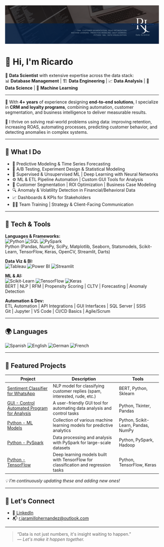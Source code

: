 ![Header](./images/Banner2.png)

# 👋 Hi, I'm Ricardo

🎯 **Data Scientist** with extensive expertise across the data stack:  
📊 **Database Management** | 🏗️ **Data Engineering** | 📈 **Data Analysis** | 🤖 **Data Science** | 🧠 **Machine Learning**

---

💼 With **4+ years** of experience designing **end-to-end solutions**, I specialize in **CRM and loyalty programs**, combining automation, customer segmentation, and business intelligence to deliver measurable results.

🧩 I thrive on solving real-world problems using data: improving retention, increasing ROAS, automating processes, predicting customer behavior, and detecting anomalies in complex systems.

---

## 🚀 What I Do

- 🔮 Predictive Modeling & Time Series Forecasting
- 🧪 A/B Testing, Experiment Design & Statistical Modeling
- 🤖 Supervised & Unsupervised ML | Deep Learning with Neural Networks
- ⚙️ ML & ETL Pipeline Automation | Custom GUI Tools for Analysis
- 🧭 Customer Segmentation | ROI Optimization | Business Case Modeling
- 🔍 Anomaly & Volatility Detection in Financial/Behavioral Data
- 📈 Dashboards & KPIs for Stakeholders
- 🧑‍🏫 Team Training | Strategy & Client-Facing Communication

---

## 🧠 Tech & Tools

**Languages & Frameworks:**  
![Python](https://img.shields.io/badge/Python-3.10-blue) ![SQL](https://img.shields.io/badge/SQL-Expert-informational) ![PySpark](https://img.shields.io/badge/PySpark-Big%20Data-orange)  
Python (Pandas, NumPy, SciPy, Matplotlib, Seaborn, Statsmodels, Scikit-Learn, TensorFlow, Keras, OpenCV, Streamlit, Darts)

**Data Viz & BI:**  
![Tableau](https://img.shields.io/badge/Tableau-Dashboards-blueviolet) ![Power BI](https://img.shields.io/badge/Power--BI-Reports-yellow) ![Streamlit](https://img.shields.io/badge/Streamlit-Apps-red)

**ML & AI:**  
![Scikit-Learn](https://img.shields.io/badge/Scikit--Learn-ML-green) ![TensorFlow](https://img.shields.io/badge/TensorFlow-DeepLearning-orange) ![Keras](https://img.shields.io/badge/Keras-NNs-red)  
BERT | NLP | RFM | Propensity Scoring | CLTV | Forecasting | Anomaly Detection

**Automation & Dev:**  
ETL Automation | API Integrations | GUI Interfaces | SQL Server | SSIS  
Git | Jupyter | VS Code | CI/CD Basics | Agile/Scrum

---

## 🌍 Languages

![Spanish](https://img.shields.io/badge/Spanish-Native-red) ![English](https://img.shields.io/badge/English-B2--TOEFL-blue) ![German](https://img.shields.io/badge/German-B1-yellowgreen) ![French](https://img.shields.io/badge/French-Basic-lightgrey)

---

## 📂 Featured Projects

| Project | Description | Tools |
|--------|-------------|-------|
| [Sentiment Classifier for WhatsApp](https://github.com/Ricardo-Jaramillo/Sentiment-Analysis) | NLP model for classifying customer replies (spam, interested, rude, etc.) | BERT, Python, Sklearn |
| [GUI - Control Automated Program for Analysis](https://github.com/Ricardo-Jaramillo/GUI_ControlProgram-AnalysisAutomation) | A user-friendly GUI tool for automating data analysis and control tasks | Python, Tkinter, Pandas |
| [Python - ML Models](https://github.com/Ricardo-Jaramillo/Python-DataScience) | Collection of various machine learning models for predictive analytics | Python, Scikit-Learn, Pandas, NumPy |
| [Python - PySpark](https://github.com/Ricardo-Jaramillo/PySpark) | Data processing and analysis with PySpark for large-scale datasets | Python, PySpark, Hadoop |
| [Python - TensorFlow](https://github.com/Ricardo-Jaramillo/Python-Tensorflow) | Deep learning models built with TensorFlow for classification and regression tasks | Python, TensorFlow, Keras |
<!--
| [Customer Segmentation](https://github.com/tu_usuario/nombre_proyecto) | K-Means-based segmentation for retail loyalty programs | Python, Pandas, Scikit-Learn |
| [Campaign ROAS Optimizer](https://github.com/tu_usuario/nombre_proyecto) | Optimization model to maximize ROAS with A/B testing results | SQL, Python, Streamlit |
-->

_💡 I’m continuously updating these and adding new ones!_

---

## 🤝 Let's Connect

- 💼 [LinkedIn](https://www.linkedin.com/in/ricardo-jhdez/)
- 📬 r.jaramillohernandez@outlook.com
<!--
- 🌐 [Portfolio Website](https://syntra.ai) _(if available)_
-->

---

> “Data is not just numbers, it's insight waiting to happen.”  
> — _Let's make it happen together._
